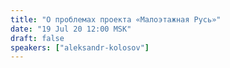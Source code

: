 ```yaml
---
title: "О проблемах проекта «Малоэтажная Русь»"
date: "19 Jul 20 12:00 MSK"
draft: false
speakers: ["aleksandr-kolosov"]
---
```

